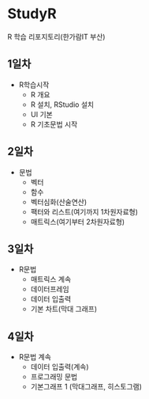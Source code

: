 # StudyR
R 학습 리포지토리(한가람IT 부산)

## 1일차
  - R학습시작
    - R 개요
    - R 설치, RStudio 설치
    - UI 기본
    - R 기초문법 시작

## 2일차
  - 문법
    - 벡터
    - 함수
    - 벡터심화(산술연산)
    - 팩터와 리스트(여기까지 1차원자료형)
    - 매트릭스(여기부터 2차원자료형)

## 3일차
  - R문법
    - 매트릭스 계속
    - 데이터프레임
    - 데이터 입출력
    - 기본 차트(막대 그래프)

## 4일차
  - R문법 계속
    - 데이터 입출력(계속)
    - 프로그래밍 문법
    - 기본그래프 1 (막대그래프, 히스토그램)
